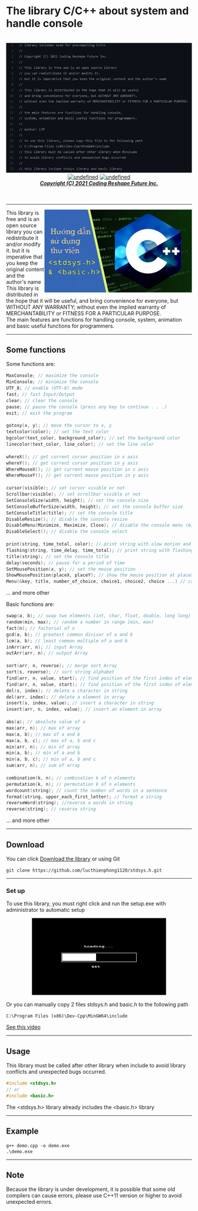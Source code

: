# The library C/C++ about system and handle console
<p align="center">
  <br>
  <a href="#"><img alt="about" src="img/about.JPG"></a>
  <br>
  <a href="#Download"><img alt="undefined" src="https://img.shields.io/github/downloads/GitSquared/edex-ui/total.svg?style=popout"></a>
  <a href="#" target="_blank"><img alt="undefined" src="https://badgen.net/badge/Download/Windows/?color=blue&icon=windows&label"></a>
  <br>
  <a href="#"><strong><i>Copyright (C) 2021 Coding Reshape Future Inc.</i></strong></a>
  <br><br><br>
</p>

---
<a href="https://www.youtube.com/watch?v=RJ-Tw1pEGZw">
  <img align="right" width="400" alt="Demo on YouTube" src="img/banner.png">
</a>

This library is free and is an open source library you can redistribute it and/or modify it.
but it is imperative that you keep the original content and the author's name
<br>
This library is distributed in the hope that it will be useful, and bring convenience for everyone, but WITHOUT ANY WARRANTY; without even the implied warranty of MERCHANTABILITY or FITNESS FOR A PARTICULAR PURPOSE.
<br>
The main features are functions for handling console, system, animation and basic useful functions for programmers.

---
## Some functions

Some functions are:
```c++
MaxConsole; // maximize the console
MinConsole; // minimize the console
UTF_8; // enable (UTF-8) mode
fast; // fast Input/Output
clear; // clear the console
pause; // pause the console (press any key to continue . . .)
exit; // exit the program

gotoxy(x, y); // move the cursor to x, y
textcolor(color); // set the text color
bgcolor(text_color, background_color); // set the background color
linecolor(text_color, line_color); // set the line color

whereX(); // get current cursor position in x axis
whereY(); // get current cursor position in y axis
WhereMouseX(); // get current mouse position in x axis
WhereMouseY(); // get current mouse position in y axis

cursor(visible); // set cursor visible or not
Scrollbar(visible); // set scrollbar visible or not
SetConsoleSize(width, height); // set the console size
SetConsoleBufferSize(width, height); // set the console buffer size
SetConsoleTitle(title); // set the console title
DisableResize(); // disable the console resize
DisableMenu(Minimize, Maximize, Close); // disable the console menu (minimize, maximize, close)
DisableSelect(); // disable the console select

print(string, time_total, color); // print string with slow motion and color
flashing(string, time_delay, time_total); // print string with flashing and color
title(string); // set the console title
delay(seconds); // pause for a period of time
SetMousePosition(x, y); // set the mouse position
ShowMousePosition(placeX, placeY); // show the mouse position at placeX, placeY
Menu(&key, title, number_of_choice, choice1, choice2, choice ...) // create a game menu
```
...
and more other

Basic functions are:
```c++
swap(a, b); // swap two elements (int, char, float, double, long long)
random(min, max); // random a number in range [min, max)
fact(n); // factorial of n
gcd(a, b); // greatest common divisor of a and b
lcm(a, b); // least common multiple of a and b
inArr(arr, n); // input Array
outArr(arr, n); // output Array

sort(arr, n, reverse); // merge sort Array
sort(s, reverse); // sort string alphabet
find(arr, n, value, start); // find position of the first index of element in array
find(arr, n, value, start); // find position of the first index of element in string
del(s, index); // delete a character in string
del(arr, index); // delete a element in array
insert(s, index, value); // insert a character in string
insert(arr, n, index, value); // insert an element in array

abs(a); // absolute value of a
max(arr, n); // max of array
max(a, b); // max of a and b
max(a, b, c); // max of a, b and c
min(arr, n); // min of array
min(a, b); // min of a and b
min(a, b, c); // min of a, b and c
sum(arr, n); // sum of array

combination(k, n); // combination k of n elements
permutation(k, n); // permutation k of n elements
wordcount(string); // count the number of words in a sentence
format(string, upper_each_first_letter); // format a string
reverseWord(string); //reverse a words in string
reverse(string); // reverse string
```
...
and more other

---
## Download

You can click <a href="https://github.com/lucthienphong1120/stdsys.h/archive/refs/heads/main.zip">Download the library</a> or using Git
```
git clone https://github.com/lucthienphong1120/stdsys.h.git
```
---
### Set up

To use this library, you must right click and run the setup.exe with administrator to automatic setup
<p align="center"><img alt="setup" src="img/setup.png"></p>

Or you can manually copy 2 files stdsys.h and basic.h to the following path
```
C:\Program Files (x86)\Dev-Cpp\MinGW64\include
```

<a href="https://www.youtube.com/watch?v=RJ-Tw1pEGZw">See this video</a>

---
## Usage

This library must be called after other library when include to avoid library conflicts and unexpected bugs occurred.
```c++
#include <stdsys.h>
// or
#include <basic.h>
```
The <stdsys.h> library already includes the <basic.h> library

---
## Example

```
g++ demo.cpp -o demo.exe
.\demo.exe
```

---
## Note

Because the library is under development, it is possible that some old compilers can cause errors, please use C++11 version or higher to avoid unexpected errors.
